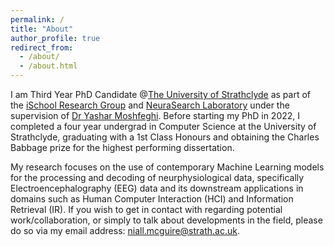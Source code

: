 ```yaml
---
permalink: /
title: "About"
author_profile: true
redirect_from: 
  - /about/
  - /about.html
---
```


I am Third Year PhD Candidate @<a href='https://www.strath.ac.uk/'>The University of Strathclyde</a> as part of the 
<a href='https://www.strath.ac.uk/research/subjects/computerinformationscience/strathclydeischoolresearchgroup/'>iSchool Research Group</a> and <a href='https://strathprints.strath.ac.uk/79762/1/Moshfeghi_DESIRE_2021_NeuraSearch_neuroscience_and_information_retrieval.pdf'>NeuraSearch Laboratory</a>
under the supervision of <a href='https://scholar.google.co.uk/citations?user=BaFcnWIAAAAJ&hl=en'>Dr Yashar Moshfeghi</a>. Before starting my PhD in 2022, I completed a four year undergrad in Computer Science 
at the University of Strathclyde, graduating with a 1st Class Honours and obtaining the Charles Babbage prize for the highest performing dissertation.


My research focuses on the use of contemporary Machine Learning models for the processing and decoding of neurphysiological data, specifically Electroencephalography (EEG) data and its downstream applications 
in domains such as Human Computer Interaction (HCI) and Information Retrieval (IR). If you wish to get in contact with regarding potential work/collaboration, or simply to talk about
developments in the field, please do so via my email address: niall.mcguire@strath.ac.uk.